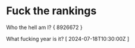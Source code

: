 # Fuck the rankings

Who the hell am I?
{ 8926672 }

What fucking year is it?
[ 2024-07-18T10:30:00Z ]
